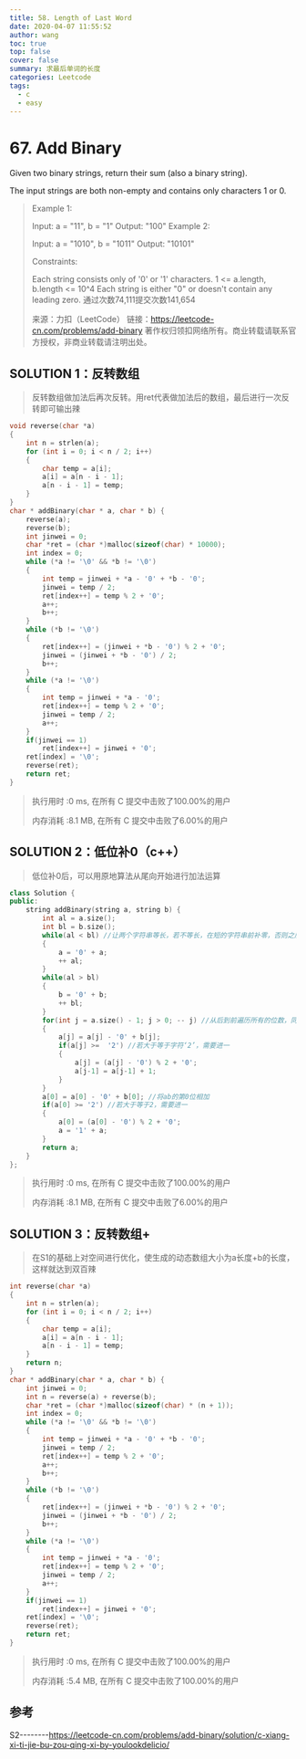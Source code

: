 ```yaml
---
title: 58. Length of Last Word
date: 2020-04-07 11:55:52
author: wang
toc: true
top: false
cover: false
summary: 求最后单词的长度
categories: Leetcode
tags:
  - c
  - easy
---
```


# 67. Add Binary

Given two binary strings, return their sum (also a binary string).

The input strings are both non-empty and contains only characters 1 or 0.




> Example 1:
>
> Input: a = "11", b = "1"
> Output: "100"
> Example 2:
>
> Input: a = "1010", b = "1011"
> Output: "10101"
>
>
> Constraints:
>
> Each string consists only of '0' or '1' characters.
> 1 <= a.length, b.length <= 10^4
> Each string is either "0" or doesn't contain any leading zero.
> 通过次数74,111提交次数141,654
>
> 来源：力扣（LeetCode）
> 链接：https://leetcode-cn.com/problems/add-binary
> 著作权归领扣网络所有。商业转载请联系官方授权，非商业转载请注明出处。



## SOLUTION 1：反转数组

> 反转数组做加法后再次反转。用ret代表做加法后的数组，最后进行一次反转即可输出辣

```c
void reverse(char *a)
{
	int n = strlen(a);
	for (int i = 0; i < n / 2; i++)
	{
		char temp = a[i];
		a[i] = a[n - i - 1];
		a[n - i - 1] = temp;
	}
}
char * addBinary(char * a, char * b) {
	reverse(a);
	reverse(b);
	int jinwei = 0;
	char *ret = (char *)malloc(sizeof(char) * 10000);
    int index = 0;
	while (*a != '\0' && *b != '\0')
	{
		int temp = jinwei + *a - '0' + *b - '0';
		jinwei = temp / 2;
        ret[index++] = temp % 2 + '0';
		a++;
		b++;
	}
	while (*b != '\0')
	{
		ret[index++] = (jinwei + *b - '0') % 2 + '0';
		jinwei = (jinwei + *b - '0') / 2;
		b++;
	}
	while (*a != '\0')
	{
		int temp = jinwei + *a - '0';
		ret[index++] = temp % 2 + '0';
		jinwei = temp / 2;
		a++;
	}
    if(jinwei == 1)
        ret[index++] = jinwei + '0';
    ret[index] = '\0';
	reverse(ret);
	return ret;
}
```

> 执行用时 :0 ms, 在所有 C 提交中击败了100.00%的用户
>
> 内存消耗 :8.1 MB, 在所有 C 提交中击败了6.00%的用户

## SOLUTION 2：低位补0（c++）

> 低位补0后，可以用原地算法从尾向开始进行加法运算

```c++
class Solution {
public:
    string addBinary(string a, string b) {
        int al = a.size();
        int bl = b.size();
        while(al < bl) //让两个字符串等长，若不等长，在短的字符串前补零，否则之后的操作会超出索引
        {
            a = '0' + a;
            ++ al;
        }
        while(al > bl)
        {
            b = '0' + b;
            ++ bl;
        }
        for(int j = a.size() - 1; j > 0; -- j) //从后到前遍历所有的位数，同位相加
        {
            a[j] = a[j] - '0' + b[j];
            if(a[j] >=  '2') //若大于等于字符‘2’，需要进一
            {
                a[j] = (a[j] - '0') % 2 + '0';
                a[j-1] = a[j-1] + 1;
            }
        }
        a[0] = a[0] - '0' + b[0]; //将ab的第0位相加
        if(a[0] >= '2') //若大于等于2，需要进一
        {
            a[0] = (a[0] - '0') % 2 + '0';
            a = '1' + a;
        }
        return a;
    }
};

```

> 执行用时 :0 ms, 在所有 C 提交中击败了100.00%的用户
>
> 内存消耗 :8.1 MB, 在所有 C 提交中击败了6.00%的用户

## SOLUTION 3：反转数组+

> 在S1的基础上对空间进行优化，使生成的动态数组大小为a长度+b的长度，这样就达到双百辣

```c
int reverse(char *a)
{
	int n = strlen(a);
	for (int i = 0; i < n / 2; i++)
	{
		char temp = a[i];
		a[i] = a[n - i - 1];
		a[n - i - 1] = temp;
	}
    return n;
}
char * addBinary(char * a, char * b) {
	int jinwei = 0;
    int n = reverse(a) + reverse(b);
	char *ret = (char *)malloc(sizeof(char) * (n + 1));
    int index = 0;
	while (*a != '\0' && *b != '\0')
	{
		int temp = jinwei + *a - '0' + *b - '0';
		jinwei = temp / 2;
        ret[index++] = temp % 2 + '0';
		a++;
		b++;
	}
	while (*b != '\0')
	{
		ret[index++] = (jinwei + *b - '0') % 2 + '0';
		jinwei = (jinwei + *b - '0') / 2;
		b++;
	}
	while (*a != '\0')
	{
		int temp = jinwei + *a - '0';
		ret[index++] = temp % 2 + '0';
		jinwei = temp / 2;
		a++;
	}
    if(jinwei == 1)
        ret[index++] = jinwei + '0';
    ret[index] = '\0';
	reverse(ret);
	return ret;
}
```

> 执行用时 :0 ms, 在所有 C 提交中击败了100.00%的用户
>
> 内存消耗 :5.4 MB, 在所有 C 提交中击败了100.00%的用户



## 参考

S2--------https://leetcode-cn.com/problems/add-binary/solution/c-xiang-xi-ti-jie-bu-zou-qing-xi-by-youlookdelicio/